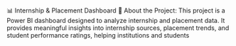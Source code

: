 📊 Internship & Placement Dashboard
🔹 About the Project: 
This project is a Power BI dashboard designed to analyze internship and placement data. 
It provides meaningful insights into internship sources, placement trends, and student performance ratings, helping institutions and students
